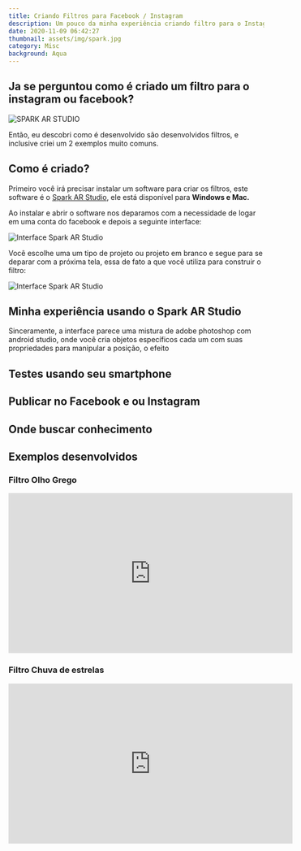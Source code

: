 ```yaml
---
title: Criando Filtros para Facebook / Instagram
description: Um pouco da minha experiência criando filtro para o Instagram e Facebook
date: 2020-11-09 06:42:27
thumbnail: assets/img/spark.jpg
category: Misc
background: Aqua
---
```

## Ja se perguntou como é criado um filtro para o instagram ou facebook?

![SPARK AR STUDIO](assets/img/spark.jpg "SPARK AR STUDIO")

Então, eu descobri como é desenvolvido são desenvolvidos filtros, e inclusive criei um 2 exemplos muito comuns.

## Como é criado?

Primeiro você irá precisar instalar um software para criar os filtros, este software é o [Spark AR Studio](https://sparkar.facebook.com/ar-studio/), ele está disponível para **Windows e Mac.**

Ao instalar e abrir o software nos deparamos com a necessidade de logar em uma conta do facebook e depois a seguinte interface:

![Interface Spark AR Studio](assets/img/screen-shot-2020-11-09-at-19.02.59.png "Interface Spark AR Studio")

Você escolhe uma um tipo de projeto ou projeto em branco e segue para se deparar com a próxima tela, essa de fato a que você utiliza para construir o filtro:

![Interface Spark AR Studio](assets/img/screen-shot-2020-11-09-at-19.14.17.png "Interface Spark AR Studio")

## Minha experiência usando o Spark AR Studio

Sinceramente, a interface parece uma mistura de adobe photoshop com android studio, onde você cria objetos específicos cada um com suas propriedades para manipular a posição, o efeito



## Testes usando seu smartphone



## Publicar no Facebook e ou Instagram



## Onde buscar conhecimento



## Exemplos desenvolvidos

### Filtro Olho Grego

<iframe width="560" height="315" src="https://www.youtube.com/embed/G-2IhpBUeGg" frameborder="0" allow="accelerometer; autoplay; clipboard-write; encrypted-media; gyroscope; picture-in-picture" allowfullscreen></iframe>

### Filtro Chuva de estrelas

<iframe width="560" height="315" src="https://www.youtube.com/embed/F3kTaS4SHts" frameborder="0" allow="accelerometer; autoplay; clipboard-write; encrypted-media; gyroscope; picture-in-picture" allowfullscreen></iframe>